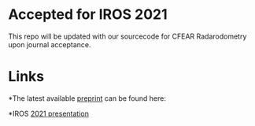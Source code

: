 # Accepted for IROS 2021
This repo will be updated with our sourcecode for CFEAR Radarodometry upon journal acceptance.

# Links
*The latest available [preprint](https://arxiv.org/abs/2105.01457) can be found here: 

*IROS [2021 presentation](https://www.youtube.com/watch?v=VSK_XeepUxk&t=4s&ab_channel=DanielAdolfsson) 
